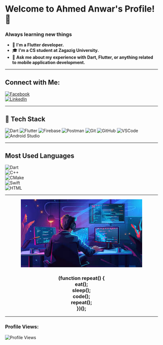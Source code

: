 # Welcome to Ahmed Anwar's Profile! 👋

### Always learning new things

- 💼 **I'm a Flutter developer.**  
- 🎓 **I'm a CS student at Zagazig University.**  
- 🔧 **Ask me about my experience with Dart, Flutter, or anything related to mobile application development.**

---

## Connect with Me:

[![Facebook](https://img.shields.io/badge/Facebook-1877F2?style=for-the-badge&logo=facebook&logoColor=white)](https://facebook.com/ahmedanwar10)  
[![LinkedIn](https://img.shields.io/badge/LinkedIn-0A66C2?style=for-the-badge&logo=linkedin&logoColor=white)](https://linkedin.com/in/ahmed-anwar10)

---

## 🔧 Tech Stack

![Dart](https://img.shields.io/badge/Dart-0175C2?style=for-the-badge&logo=dart&logoColor=white)
![Flutter](https://img.shields.io/badge/Flutter-02569B?style=for-the-badge&logo=flutter&logoColor=white)
![Firebase](https://img.shields.io/badge/Firebase-FFCA28?style=for-the-badge&logo=firebase&logoColor=black)
![Postman](https://img.shields.io/badge/Postman-FF6C37?style=for-the-badge&logo=postman&logoColor=white)
![Git](https://img.shields.io/badge/Git-F05032?style=for-the-badge&logo=git&logoColor=white)
![GitHub](https://img.shields.io/badge/GitHub-181717?style=for-the-badge&logo=github&logoColor=white)
![VSCode](https://img.shields.io/badge/VSCode-0078D4?style=for-the-badge&logo=visual%20studio%20code&logoColor=white)
![Android Studio](https://img.shields.io/badge/Android%20Studio-3DDC84?style=for-the-badge&logo=android%20studio&logoColor=white)

---

## Most Used Languages

![Dart](https://img.shields.io/badge/Dart-63%25-0175C2?style=for-the-badge&logo=dart&logoColor=white)  
![C++](https://img.shields.io/badge/C++-18%25-00599C?style=for-the-badge&logo=cplusplus&logoColor=white)  
![CMake](https://img.shields.io/badge/CMake-14%25-064F8C?style=for-the-badge&logo=cmake&logoColor=white)  
![Swift](https://img.shields.io/badge/Swift-2%25-FA7343?style=for-the-badge&logo=swift&logoColor=white)  
![HTML](https://img.shields.io/badge/HTML-2%25-E34F26?style=for-the-badge&logo=html5&logoColor=white)

---

<div align="center">
    <img src="download.jpeg" width="400"/>
    <h3>(function repeat() {<br>eat();<br>sleep();<br>code();<br>repeat();<br>})();</h3>
</div>


---

### Profile Views:

![Profile Views](https://komarev.com/ghpvc/?username=Ahmedanwar10&color=blue&style=flat-square)

